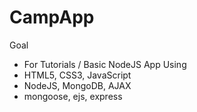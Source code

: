 # CampApp
Goal
- For Tutorials / Basic NodeJS App
Using
- HTML5, CSS3, JavaScript
- NodeJS, MongoDB, AJAX
- mongoose, ejs, express

